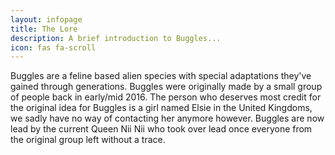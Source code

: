 ```yaml
---
layout: infopage
title: The Lore
description: A brief introduction to Buggles...
icon: fas fa-scroll
---
```

Buggles are a feline based alien species with special adaptations they've gained through generations. 
Buggles were originally made by a small group of  people back in early/mid 2016. 
The person who deserves most credit for the original idea for Buggles is a girl named Elsie in the United Kingdoms, 
we sadly have no way of contacting her anymore however. 
Buggles are now lead by the current Queen Nii Nii who took over lead once everyone from the original group left without a trace.
